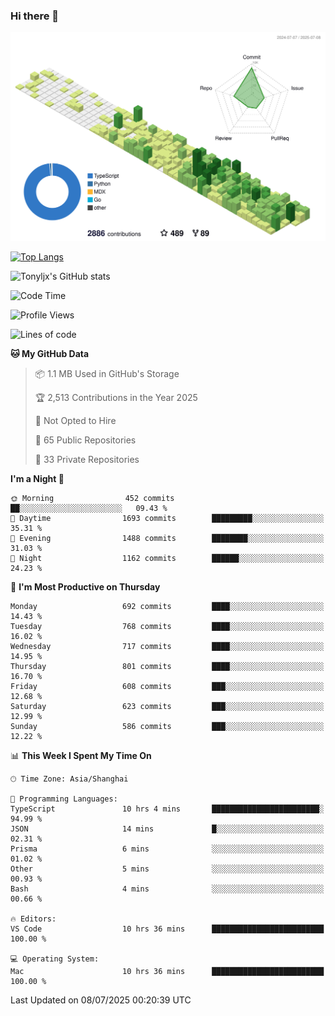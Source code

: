 ### Hi there 👋

![](./profile-3d-contrib/profile-green-animate.svg)

 

[![Top Langs](https://github-readme-stats.vercel.app/api/top-langs/?username=tonyljx)](https://github.com/anuraghazra/github-readme-stats)

![Tonyljx's GitHub stats](https://github-readme-stats.vercel.app/api?username=tonyljx&theme=default&show_icons=true)

 

<!--START_SECTION:waka-->
![Code Time](http://img.shields.io/badge/Code%20Time-1%2C383%20hrs%2038%20mins-blue)

![Profile Views](http://img.shields.io/badge/Profile%20Views-0-blue)

![Lines of code](https://img.shields.io/badge/From%20Hello%20World%20I%27ve%20Written-2.0%20million%20lines%20of%20code-blue)

**🐱 My GitHub Data** 

> 📦 1.1 MB Used in GitHub's Storage 
 > 
> 🏆 2,513 Contributions in the Year 2025
 > 
> 🚫 Not Opted to Hire
 > 
> 📜 65 Public Repositories 
 > 
> 🔑 33 Private Repositories 
 > 
**I'm a Night 🦉** 

```text
🌞 Morning                452 commits         ██░░░░░░░░░░░░░░░░░░░░░░░   09.43 % 
🌆 Daytime                1693 commits        █████████░░░░░░░░░░░░░░░░   35.31 % 
🌃 Evening                1488 commits        ████████░░░░░░░░░░░░░░░░░   31.03 % 
🌙 Night                  1162 commits        ██████░░░░░░░░░░░░░░░░░░░   24.23 % 
```
📅 **I'm Most Productive on Thursday** 

```text
Monday                   692 commits         ████░░░░░░░░░░░░░░░░░░░░░   14.43 % 
Tuesday                  768 commits         ████░░░░░░░░░░░░░░░░░░░░░   16.02 % 
Wednesday                717 commits         ████░░░░░░░░░░░░░░░░░░░░░   14.95 % 
Thursday                 801 commits         ████░░░░░░░░░░░░░░░░░░░░░   16.70 % 
Friday                   608 commits         ███░░░░░░░░░░░░░░░░░░░░░░   12.68 % 
Saturday                 623 commits         ███░░░░░░░░░░░░░░░░░░░░░░   12.99 % 
Sunday                   586 commits         ███░░░░░░░░░░░░░░░░░░░░░░   12.22 % 
```


📊 **This Week I Spent My Time On** 

```text
🕑︎ Time Zone: Asia/Shanghai

💬 Programming Languages: 
TypeScript               10 hrs 4 mins       ████████████████████████░   94.99 % 
JSON                     14 mins             █░░░░░░░░░░░░░░░░░░░░░░░░   02.31 % 
Prisma                   6 mins              ░░░░░░░░░░░░░░░░░░░░░░░░░   01.02 % 
Other                    5 mins              ░░░░░░░░░░░░░░░░░░░░░░░░░   00.93 % 
Bash                     4 mins              ░░░░░░░░░░░░░░░░░░░░░░░░░   00.66 % 

🔥 Editors: 
VS Code                  10 hrs 36 mins      █████████████████████████   100.00 % 

💻 Operating System: 
Mac                      10 hrs 36 mins      █████████████████████████   100.00 % 
```


 Last Updated on 08/07/2025 00:20:39 UTC
<!--END_SECTION:waka-->
